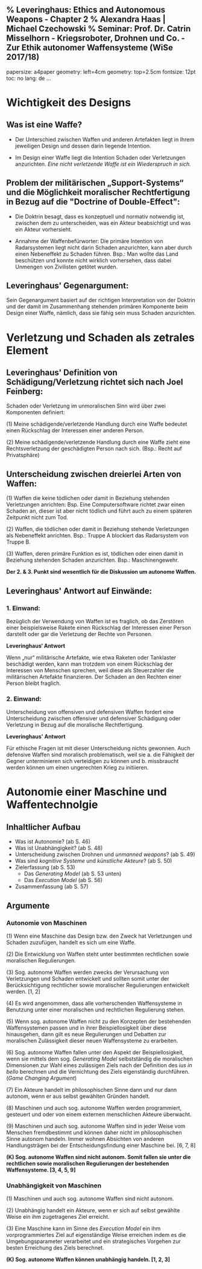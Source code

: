 % Leveringhaus: Ethics and Autonomous Weapons - Chapter 2
% Alexandra Haas | Michael Czechowski
% Seminar: Prof. Dr. Catrin Misselhorn - Kriegsroboter, Drohnen und Co. - Zur Ethik autonomer Waffensysteme (WiSe 2017/18)
---
  papersize: a4paper
  geometry: left=4cm
  geometry: top=2.5cm
  fontsize: 12pt
  toc: no
  lang: de
...

# Wichtigkeit des Designs

## Was ist eine Waffe?

- Der Unterschied zwischen Waffen und anderen Artefakten liegt in Ihrem jeweiligen Design und dessen darin liegende Intention. 

- Im Design einer Waffe liegt die Intention Schaden oder Verletzungen anzurichten. 
  *Eine nicht verletzende Waffe ist ein Wiederspruch in sich.*

## Problem der militärischen „Support-Systems“ und die Möglichkeit moralischer Rechtfertigung in Bezug auf die "Doctrine of Double-Effect":

- Die Doktrin besagt, dass es konzeptuell und normativ notwendig ist, zwischen dem zu unterscheiden, was ein Akteur beabsichtigt und was ein Akteur vorhersieht.

- Annahme der Waffenbefürworter: Die primäre Intention von Radarsystemen liegt nicht darin Schaden anzurichten, kann aber durch einen Nebeneffekt zu Schaden führen. Bsp.: Man wollte das Land beschützen und konnte nicht wirklich vorhersehen, dass dabei Unmengen von Zivilisten getötet wurden. 

## Leveringhaus' Gegenargument:

Sein Gegenargument basiert auf der richtigen Interpretation von der Doktrin und der damit im Zusammenhang stehenden primären Komponente beim Design einer Waffe, nämlich, dass sie fähig sein muss Schaden anzurichten. 

# Verletzung und Schaden als zetrales Element

## Leveringhaus' Definition von Schädigung/Verletzung richtet sich nach Joel Feinberg:

Schaden oder Verletzung im unmoralischen Sinn wird über zwei Komponenten definiert: 

(1) Meine schädigende/verletzende Handlung durch eine Waffe bedeutet einen Rückschlag der Interessen einer anderen Person.

(2) Meine schädigende/verletzende Handlung durch eine Waffe zieht eine Rechtsverletzung der geschädigten Person nach sich. (Bsp.: Recht auf Privatsphäre)

## Unterscheidung zwischen dreierlei Arten von Waffen:

(1) Waffen die keine tödlichen oder damit in Beziehung stehenden Verletzungen anrichten: Bsp. Eine Computersoftware richtet zwar einen Schaden an, dieser ist aber nicht tödlich und führt auch zu einem späteren Zeitpunkt nicht zum Tod.

(2) Waffen, die tödlichen oder damit in Beziehung stehende Verletzungen als Nebeneffekt anrichten. Bsp.: Truppe A blockiert das Radarsystem von Truppe B.

(3) Waffen, deren primäre Funktion es ist, tödlichen oder einen damit in Beziehung stehenden Schaden anzurichten. Bsp.: Maschinengewehr.

**Der 2. & 3. Punkt sind wesentlich für die Diskussion um autonome Waffen.**

## Leveringhaus' Antwort auf Einwände:

### 1. Einwand: 

Bezüglich der Verwendung von Waffen ist es fraglich, ob das Zerstören einer beispielsweise Rakete einen Rückschlag der Interessen einer Person darstellt oder gar die Verletzung der Rechte von Personen. 

**Leveringhaus‘ Antwort**

Wenn „nur“ militärische Artefakte, wie etwa Raketen oder Tanklaster beschädigt werden, kann man trotzdem von einem Rückschlag der Interessen von Menschen sprechen, weil diese als Steuerzahler die militärischen Artefakte finanzieren. Der Schaden an den Rechten einer Person bleibt fraglich.

### 2. Einwand:

Unterscheidung von offensiven und defensiven Waffen fordert eine Unterscheidung zwischen offensiver und defensiver Schädigung oder Verletzung in Bezug auf die moralische Rechtfertigung.

**Leveringhaus' Antwort**

Für ethische Fragen ist mit dieser Unterscheidung nichts gewonnen. Auch defensive Waffen sind moralisch problematisch, weil sie a. die Fähigkeit der Gegner unterminieren sich verteidigen zu können und b. missbraucht werden können um einen ungerechten Krieg zu initiieren. 

# Autonomie einer Maschine und Waffentechnolgie

## Inhaltlicher Aufbau

- Was ist Autonomie? (ab S. 46)
- Was ist Unabhängigkeit? (ab S. 48)
- Unterscheidung zwischen Drohnen und *unmanned weapons*? (ab S. 49)
- Was sind *kognitive Systeme* und *künstliche Akteure*? (ab S. 50)
- Zielerfassung (ab S. 53)
  - Das *Generating Model* (ab S. 53 unten)
  - Das *Execution Model* (ab S. 56)
- Zusammenfassung (ab S. 57) 

## Argumente

### Autonomie von Maschinen

(1) Wenn eine Maschine das Design bzw. den Zweck hat Verletzungen und Schaden zuzufügen, handelt es sich um eine Waffe.

(2) Die Entwicklung von Waffen steht unter bestimmten rechtlichen sowie moralischen Regulierungen.

(3) Sog. autonome Waffen werden zwecks der Verursachung von Verletzungen und Schaden entwickelt und sollten somit unter der Berücksichtigung rechtlicher sowie moralischer Regulierungen entwickelt werden. [1, 2]

(4) Es wird angenommen, dass alle vorherschenden Waffensysteme in Benutzung unter einer moralischen und rechtlichen Regulierung stehen.

(5) Wenn sog. autonome Waffen nicht zu den Konzepten der bestehenden Waffensystemen passen und in ihrer Beispiellosigkeit über diese hinausgehen, dann gilt es neue Regulierungen und Debatten zur moralischen Zulässigkeit dieser neuen Waffensysteme zu erarbeiten.

(6) Sog. autonome Waffen fallen unter den Aspekt der Beispiellosigkeit, wenn sie mittels dem sog. *Generating Model* selbstständig die moralischen Dimensionen zur Wahl eines zulässigen Ziels nach der Definition des *ius in bello* berechnen und die Vernichtung des Ziels eigenständig durchführen. (*Game Changing Argument*)

(7) Ein Akteure handelt im philosophischen Sinne dann und nur dann autonom, wenn er aus selbst gewählten Gründen handelt.

(8) Maschinen und auch sog. autonome Waffen werden programmiert, gesteuert und oder von einem externen menschlichen Akteure überwacht.

(9) Maschinen und auch sog. autonome Waffen sind in jeder Weise vom Menschen fremdbestimmt und können daher nicht im philosophischen Sinne autonom handeln. Immer wohnen Absichten von anderen Handlungsträgen bei der Entscheidungsfindung einer Maschine bei. [6, 7, 8]

**(K) Sog. autonome Waffen sind nicht autonom. Somit fallen sie unter die rechtlichen sowie moralischen Regulierungen der bestehenden Waffensysteme. [3, 4, 5, 9]**

### Unabhängigkeit von Maschinen

(1) Maschinen und auch sog. autonome Waffen sind nicht autonom.

(2) Unabhängig handelt ein Akteure, wenn er sich auf selbst gewählte Weise ein ihm zugetragenes Ziel erreicht.

(3) Eine Maschine kann im Sinne des *Execution Model* ein ihm vorprogrammiertes Ziel auf eigenständige Weise erreichen indem es die Umgebungsparameter verarbeitet und ein strategisches Vorgehen zur besten Erreichung des Ziels berechnet.
 
**(K) Sog. autonome Waffen können unabhängig handeln. [1, 2, 3]**
